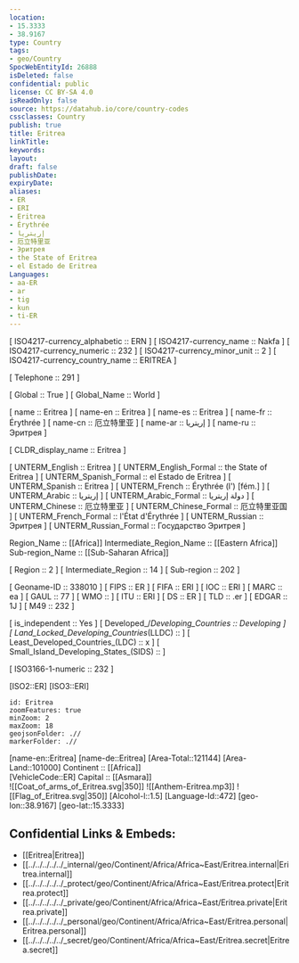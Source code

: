 ```yaml
---
location:
- 15.3333
- 38.9167
type: Country
tags:
- geo/Country
SpocWebEntityId: 26888
isDeleted: false
confidential: public
license: CC BY-SA 4.0
isReadOnly: false
source: https://datahub.io/core/country-codes
cssclasses: Country
publish: true
title: Eritrea
linkTitle: 
keywords: 
layout: 
draft: false
publishDate: 
expiryDate: 
aliases:
- ER
- ERI
- Eritrea
- Érythrée
- إريتريا
- 厄立特里亚
- Эритрея
- the State of Eritrea
- el Estado de Eritrea
Languages:
- aa-ER
- ar
- tig
- kun
- ti-ER
---
```



[	ISO4217-currency_alphabetic	 :: ERN ] 
[	ISO4217-currency_name	 :: Nakfa ] 
[	ISO4217-currency_numeric	 :: 232 ] 
[	ISO4217-currency_minor_unit	 :: 2 ] 
[	ISO4217-currency_country_name	 :: ERITREA ] 

[	Telephone	 :: 291 ] 

[	Global	 :: True ] 
[	Global_Name	 :: World ] 

[	name	 :: Eritrea ] 
[	name-en	 :: Eritrea ] 
[	name-es	 :: Eritrea ] 
[	name-fr	 :: Érythrée ] 
[	name-cn	 :: 厄立特里亚 ] 
[	name-ar	 :: إريتريا ] 
[	name-ru	 :: Эритрея ] 

[	CLDR_display_name	 :: Eritrea ] 

[	UNTERM_English	 :: Eritrea ] 
[	UNTERM_English_Formal	 :: the State of Eritrea ] 
[	UNTERM_Spanish_Formal	 :: el Estado de Eritrea ] 
[	UNTERM_Spanish	 :: Eritrea ] 
[	UNTERM_French	 :: Érythrée (l') [fém.] ] 
[	UNTERM_Arabic	 :: إريتريا ] 
[	UNTERM_Arabic_Formal	 :: دولة إريتريا ] 
[	UNTERM_Chinese	 :: 厄立特里亚 ] 
[	UNTERM_Chinese_Formal	 :: 厄立特里亚国 ] 
[	UNTERM_French_Formal	 :: l'État d'Érythrée ] 
[	UNTERM_Russian	 :: Эритрея ] 
[	UNTERM_Russian_Formal	 :: Государство Эритрея ] 

Region_Name ::  [[Africa]] 
Intermediate_Region_Name ::  [[Eastern Africa]] 
Sub-region_Name ::  [[Sub-Saharan Africa]] 

[	Region	 :: 2 ] 
[	Intermediate_Region	 :: 14 ] 
[	Sub-region	 :: 202 ] 

[	Geoname-ID	 :: 338010 ] 
[	FIPS	 :: ER ] 
[	FIFA	 :: ERI ] 
[	IOC	 :: ERI ] 
[	MARC	 :: ea ] 
[	GAUL	 :: 77 ] 
[	WMO	 ::  ] 
[	ITU	 :: ERI ] 
[	DS	 :: ER ] 
[	TLD	 :: .er ] 
[	EDGAR	 :: 1J ] 
[	M49	 :: 232 ] 

[	is_independent	 :: Yes ] 
[	Developed_/_Developing_Countries	 :: Developing ] 
[	Land_Locked_Developing_Countries_(LLDC)	 ::  ] 
[	Least_Developed_Countries_(LDC)	 :: x ] 
[	Small_Island_Developing_States_(SIDS)	 ::  ] 

[	ISO3166-1-numeric	 :: 232 ] 



[ISO2::ER] 
[ISO3::ERI] 
```leaflet
id: Eritrea
zoomFeatures: true 
minZoom: 2 
maxZoom: 18
geojsonFolder: .//
markerFolder: .//
```

[name-en::Eritrea] 
[name-de::Eritrea] 
[Area-Total::121144] 
[Area-Land::101000] 
Continent :: [[Africa]]  
[VehicleCode::ER] 
Capital :: [[Asmara]]  
![[Coat_of_arms_of_Eritrea.svg|350]] 
![[Anthem-Eritrea.mp3]] 
![[Flag_of_Eritrea.svg|350]] 
[Alcohol-l::1.5] 
[Language-Id::472] 
[geo-lon::38.9167] 
[geo-lat::15.3333] 



## Confidential Links & Embeds: 
- [[Eritrea|Eritrea]] 
- [[../../../../../_internal/geo/Continent/Africa/Africa~East/Eritrea.internal|Eritrea.internal]] 
- [[../../../../../_protect/geo/Continent/Africa/Africa~East/Eritrea.protect|Eritrea.protect]] 
- [[../../../../../_private/geo/Continent/Africa/Africa~East/Eritrea.private|Eritrea.private]] 
- [[../../../../../_personal/geo/Continent/Africa/Africa~East/Eritrea.personal|Eritrea.personal]] 
- [[../../../../../_secret/geo/Continent/Africa/Africa~East/Eritrea.secret|Eritrea.secret]] 
